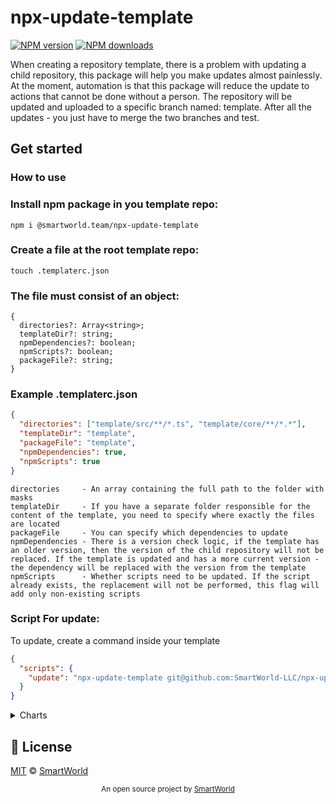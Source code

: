 # npx-update-template
[![NPM version](https://img.shields.io/npm/v/@smartworld.team/npx-update-template.svg?style=flat)](https://npmjs.org/package/@smartworld.team/npx-update-template)
[![NPM downloads](https://img.shields.io/npm/dm/@smartworld.team/npx-update-template.svg?style=flat)](https://npmjs.org/package/@smartworld.team/npx-update-template)

When creating a repository template, there is a problem with updating a child repository, this package will help you make updates almost painlessly.
At the moment, automation is that this package will reduce the update to actions that cannot be done without a person. The repository will be updated and uploaded to a specific branch named: template. After all the updates - you just have to merge the two branches and test.
## Get started
### How to use

### Install npm package in you template repo:

```
npm i @smartworld.team/npx-update-template
```

### Create a file at the root template repo:

```
touch .templaterc.json
```

### The file must consist of an object:

```
{
  directories?: Array<string>;
  templateDir?: string;
  npmDependencies?: boolean;
  npmScripts?: boolean;
  packageFile?: string;
}
```

### Example .templaterc.json 

```json
{
  "directories": ["template/src/**/*.ts", "template/core/**/*.*"],
  "templateDir": "template",
  "packageFile": "template",
  "npmDependencies": true,
  "npmScripts": true
}
```

```
directories     - An array containing the full path to the folder with masks
templateDir     - If you have a separate folder responsible for the content of the template, you need to specify where exactly the files are located
packageFile     - You can specify which dependencies to update
npmDependencies - There is a version check logic, if the template has an older version, then the version of the child repository will not be replaced. If the template is updated and has a more current version - the dependency will be replaced with the version from the template
npmScripts      - Whether scripts need to be updated. If the script already exists, the replacement will not be performed, this flag will add only non-existing scripts
```

### Script For update:
To update, create a command inside your template
```json
{
  "scripts": {
    "update": "npx-update-template git@github.com:SmartWorld-LLC/npx-update-template.git"
  }
}
```

<details>
  <summary>Charts</summary>

<details>
  <summary>Sketchy Update</summary>
  <img src="./charts/sketchy_update.svg" alt='sketchy_update'>
</details>

<details>
  <summary>Merge Object</summary>
  <img src="./charts/merge_object.svg" alt='merge_object'>
</details>

<details>
  <summary>Compare Version</summary>
  <img src="./charts/compare_version.svg" alt='compare_version'>
</details>

</details>


## 📄 License

[MIT](./LICENSE) © [SmartWorld](https://smartworld.team)


<p align="center">
  <sub>An open source project by <a href="https://smartworld.team">SmartWorld</a> </sub>
</p>
